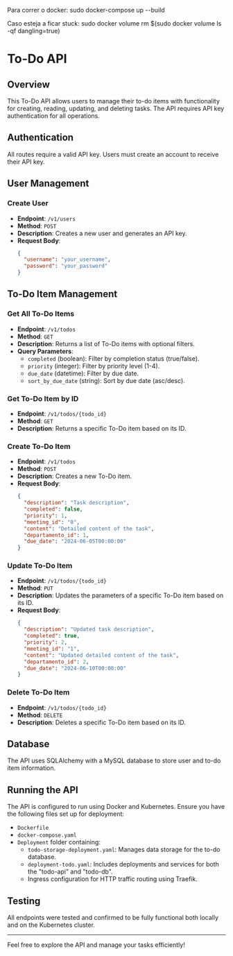 Para correr o docker:
sudo docker-compose up --build

Caso esteja a ficar stuck:
sudo docker volume rm $(sudo docker volume ls -qf dangling=true)


# To-Do API

## Overview
This To-Do API allows users to manage their to-do items with functionality for creating, reading, updating, and deleting tasks. The API requires API key authentication for all operations.

## Authentication
All routes require a valid API key. Users must create an account to receive their API key.

## User Management
### Create User
- **Endpoint**: `/v1/users`
- **Method**: `POST`
- **Description**: Creates a new user and generates an API key.
- **Request Body**:
  ```json
  {
    "username": "your_username",
    "password": "your_password"
  }
  ```

## To-Do Item Management
### Get All To-Do Items
- **Endpoint**: `/v1/todos`
- **Method**: `GET`
- **Description**: Returns a list of To-Do items with optional filters.
- **Query Parameters**:
  - `completed` (boolean): Filter by completion status (true/false).
  - `priority` (integer): Filter by priority level (1-4).
  - `due_date` (datetime): Filter by due date.
  - `sort_by_due_date` (string): Sort by due date (asc/desc).

### Get To-Do Item by ID
- **Endpoint**: `/v1/todos/{todo_id}`
- **Method**: `GET`
- **Description**: Returns a specific To-Do item based on its ID.

### Create To-Do Item
- **Endpoint**: `/v1/todos`
- **Method**: `POST`
- **Description**: Creates a new To-Do item.
- **Request Body**:
  ```json
  {
    "description": "Task description",
    "completed": false,
    "priority": 1,
    "meeting_id": "0",
    "content": "Detailed content of the task",
    "departamento_id": 1,
    "due_date": "2024-06-05T00:00:00"
  }
  ```

### Update To-Do Item
- **Endpoint**: `/v1/todos/{todo_id}`
- **Method**: `PUT`
- **Description**: Updates the parameters of a specific To-Do item based on its ID.
- **Request Body**:
  ```json
  {
    "description": "Updated task description",
    "completed": true,
    "priority": 2,
    "meeting_id": "1",
    "content": "Updated detailed content of the task",
    "departamento_id": 2,
    "due_date": "2024-06-10T00:00:00"
  }
  ```

### Delete To-Do Item
- **Endpoint**: `/v1/todos/{todo_id}`
- **Method**: `DELETE`
- **Description**: Deletes a specific To-Do item based on its ID.

## Database
The API uses SQLAlchemy with a MySQL database to store user and to-do item information.

## Running the API
The API is configured to run using Docker and Kubernetes. Ensure you have the following files set up for deployment:
- `Dockerfile`
- `docker-compose.yaml`
- `Deployment` folder containing:
  - `todo-storage-deployment.yaml`: Manages data storage for the to-do database.
  - `deployment-todo.yaml`: Includes deployments and services for both the "todo-api" and "todo-db".
  - Ingress configuration for HTTP traffic routing using Traefik.

## Testing
All endpoints were tested and confirmed to be fully functional both locally and on the Kubernetes cluster.

---

Feel free to explore the API and manage your tasks efficiently!
